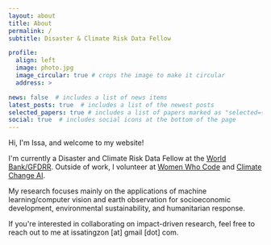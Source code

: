 ```yaml
---
layout: about
title: About
permalink: /
subtitle: Disaster & Climate Risk Data Fellow

profile:
  align: left
  image: photo.jpg
  image_circular: true # crops the image to make it circular
  address: >

news: false  # includes a list of news items
latest_posts: true  # includes a list of the newest posts
selected_papers: true # includes a list of papers marked as "selected={true}"
social: true  # includes social icons at the bottom of the page
---
```


Hi, I'm Issa, and welcome to my website!

I'm currently a Disaster and Climate Risk Data Fellow at the <a href='https://www.gfdrr.org/en'>World Bank/GFDRR</a>. Outside of work, I volunteer at <a href='https://www.womenwhocode.com/manila/about'>Women Who Code</a> and <a href='https://www.climatechange.ai/'>Climate Change AI</a>. 

My research focuses mainly on the applications of machine learning/computer vision and earth observation for socioeconomic development, environmental sustainability, and humanitarian response. 

If you're interested in collaborating on impact-driven research, feel free to reach out to me at issatingzon [at] gmail [dot] com.